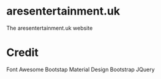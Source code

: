 # aresentertainment.uk
The aresentertainment.uk website

# Credit
Font Awesome
Bootstap
Material Design Bootstrap
JQuery

